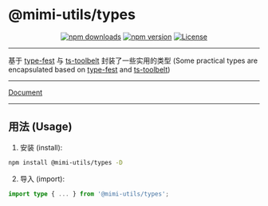 # @mimi-utils/types

<p align="center">
  <a href="https://npmjs.com/package/@mimi-utils/types"><img src="https://img.shields.io/npm/v/@mimi-utils/types.svg?style=flat-square" alt="npm downloads"></a>
  <a href="https://npmjs.com/package/@mimi-utils/types"><img src="https://img.shields.io/npm/dt/@mimi-utils/types.svg?style=flat-square" alt="npm version"></a>
  <a href="https://www.npmjs.com/package/@mimi-utils/types"><img src="https://img.shields.io/npm/l/@mimi-utils/types.svg?style=flat-square" alt="License"></a>
</p>

---

基于 [type-fest](https://github.com/sindresorhus/type-fest) 与 [ts-toolbelt](https://github.com/millsp/ts-toolbelt) 封装了一些实用的类型 (Some practical types are encapsulated based on [type-fest](https://github.com/sindresorhus/type-fest) and [ts-toolbelt](https://github.com/millsp/ts-toolbelt))

---

[Document](https://mimi-utils-types.vercel.app/)

---

## 用法 (Usage)

1. 安装 (install):

```sh
npm install @mimi-utils/types -D
```

2. 导入 (import):

```ts
import type { ... } from '@mimi-utils/types';
```
